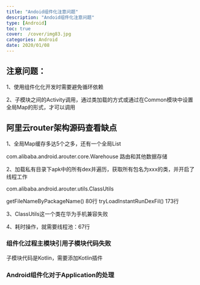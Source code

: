 ```yaml
---
title: "Andoid组件化注意问题"
description: "Andoid组件化注意问题"
type: [Android]
toc: true
cover:  /cover/img83.jpg
categories: Android
date: 2020/01/08
---
```


## 注意问题：
1、使用组件化化开发时需要避免循环依赖

2、子模块之间的Activity调用，通过类加载的方式或通过在Common模块中设置全局Map的形式，才可以调用
<!--more-->

## 阿里云router架构源码查看缺点

1、全局Map缓存多达5个之多，还有一个全局List

com.alibaba.android.arouter.core.Warehouse 路由和其他数据存储

2、加载私有目录下apk中的所有dex并遍历，获取所有包名为xxx的类，并开启了线程工作

com.alibaba.android.arouter.utils.ClassUtils

getFileNameByPackageName()  80行
tryLoadInstantRunDexFil()  173行

3、ClassUtils这一个类在华为手机兼容失败

4、耗时操作，就需要线程池：67行


### 组件化过程主模块引用子模块代码失败

子模块代码是Kotlin，需要添加Kotlin插件


### Android组件化对于Application的处理
